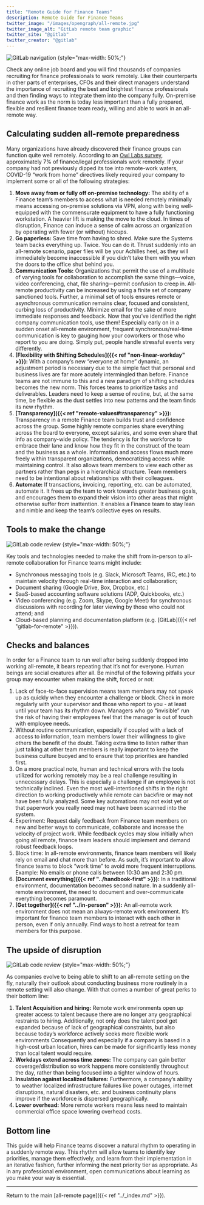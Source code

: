 ```yaml
---
title: "Remote Guide for Finance Teams"
description: Remote Guide for Finance Teams
twitter_image: "/images/opengraph/all-remote.jpg"
twitter_image_alt: "GitLab remote team graphic"
twitter_site: "@gitlab"
twitter_creator: "@gitlab"
---
```


![GitLab navigation](/images/all-remote/gitlab-journey-and-navigation.jpg)
{style="max-width: 50%;"}

Check any online job board and you will find thousands of companies recruiting for finance professionals to work remotely. Like their counterparts in other parts of enterprises, CFOs and their direct managers understand the importance of recruiting the best and brightest finance professionals and then finding ways to integrate them into the company fully. On-premise finance work as the norm is today less important than a fully prepared, flexible and resilient finance team ready, willing and able to work in an all-remote way.

## Calculating sudden all-remote preparedness

Many organizations have already discovered their finance groups can function quite well remotely. According to an [Owl Labs survey](https://www.owllabs.com/state-of-remote-work/2019), approximately 7% of finance/legal professionals work remotely. If your company had not previously dipped its toe into remote-work waters, COVID-19 “work from home” directives  likely required your company to  implement some or all of the following strategies:

1. **Move away from or fully off on-premise technology:** The  ability of a Finance team’s members to access what is needed remotely minimally means accessing on-premise solutions via VPN, along with being well-equipped with the commensurate equipment to have a fully functioning workstation. A heavier lift is making the move to the cloud. In times of disruption, Finance can induce a sense of calm across an organization by operating with fewer (or without) hiccups.
1. **Go paperless:** Save time from having to shred. Make sure the Systems team backs everything up. Twice. You can do it. Thrust suddenly into an all-remote scenario, paper files will be your Achilles heel, as they will immediately become inaccessible if you didn’t take them with you when the doors to the office shut behind you.
1. **Communication Tools:** Organizations that permit the use of a multitude of varying tools for collaboration to accomplish the same things—voice, video conferencing, chat, file sharing—permit confusion to creep in. All-remote productivity can be increased by using a finite set of company sanctioned tools. Further, a minimal set of tools ensures remote or asynchronous communication remains clear, focused and consistent, curbing loss of productivity. Minimize email for the sake of more immediate responses and feedback. Now that you’ve identified the right company communication tools, use them!  Especially early on in a sudden onset all-remote environment, frequent synchronous/real-time communication is key to gauging how your coworkers or those who report to you are doing. Simply put, people handle stressful events very differently.
1. **[Flexibility with Shifting Schedules]({{< ref "non-linear-workday" >}}):** With a company’s new “everyone at home” dynamic, an adjustment period is necessary due to the simple fact that personal and business lives are far more acutely intermingled than before. Finance teams are not immune to this and a new paradigm of shifting schedules becomes the new norm. This forces teams to prioritize tasks and deliverables. Leaders need to keep a sense of routine, but, at the same time, be flexible as the dust settles into new patterns and the team finds its new rhythm.
1. **[Transparency]({{< ref "remote-values#transparency" >}}):** Transparency in a remote Finance team builds trust and confidence across the group.  Some highly remote companies share everything across the board to everyone, except salaries, and some even share that info as company-wide policy. The tendency is for the workforce to embrace their lane and know how they fit in the construct of the team and the business as a whole. Information and access flows much more freely within transparent organizations, democratizing access while maintaining control. It also allows team members to view each other as partners rather than pegs in a hierarchical structure. Team members need to be intentional about relationships with their  colleagues.
1. **Automate:** If transactions, invoicing, reporting, etc. can be automated, automate it. It frees up the team to work towards greater business goals, and encourages them to expand their vision into other areas that might otherwise suffer from inattention. It enables a Finance team to stay lean and nimble and keep the team’s collective eyes on results.

## Tools to make the change

![GitLab code review](/images/all-remote/gitlab-code-review.jpg)
{style="max-width: 50%;"}

Key tools and technologies needed to make the shift from in-person to all-remote collaboration for Finance teams might include:

- Synchronous messaging tools (e.g. Slack, Microsoft Teams, IRC, etc.) to maintain velocity through real-time interaction and collaboration;
- Document sharing (Google Drive, Box, Dropbox, etc.)
- SaaS-based accounting software solutions (ADP, Quickbooks, etc.)
- Video conferencing (e.g. Zoom, Skype, Google Meet) for synchronous discussions with recording for later viewing by those who could not attend; and
- Cloud-based planning and documentation platform (e.g. [GitLab]({{< ref "gitlab-for-remote" >}})).

## Checks and balances

In order for a Finance team to run well after being suddenly dropped into working all-remote, it bears repeating that it’s not for everyone. Human beings are social creatures after all. Be mindful of the following pitfalls your group may encounter when making the shift, forced or not:

1. Lack of face-to-face supervision means team members may not speak up as quickly when they encounter a challenge or block. Check in more regularly with your supervisor and those who report to you - at least until your team has its rhythm down. Managers who go “invisible” run the risk of having their employees feel that the manager is out of touch with employee needs.
1. Without routine communication, especially if coupled with a lack of access to information, team members lower their willingness to give others the benefit of the doubt. Taking extra time to listen rather than just talking at other team members is really important to keep the business culture buoyed and to ensure that top priorities are handled first.
1. On a more practical note, human and technical errors with the tools utilized for working remotely may be a real challenge resulting in unnecessary delays. This is especially a challenge if an employee is not technically inclined. Even the most well-intentioned shifts in the right direction to working productively while remote can backfire or may not have been fully analyzed. Some key automations may not exist yet or that paperwork you really need may not have been scanned into the system.
1. Experiment: Request daily feedback from Finance team members on new and better ways to communicate, collaborate and increase the velocity of project work. While feedback cycles may slow initially when going all remote, finance team leaders should implement and demand robust feedback loops.
1. Block time: In all-remote environments, finance team members will likely rely on email and chat more than before. As such, it’s important to allow finance teams to block “work time” to avoid more frequent interruptions. Example: No emails or phone calls between 10:30 am and 2:30 pm.
1. **[Document everything]({{< ref "../handbook-first" >}}):** In a traditional environment, documentation becomes second nature. In a suddenly all-remote environment, the need to document and over-communicate everything becomes paramount.
1. **[Get together]({{< ref "../in-person" >}}):** An all-remote work environment does not mean an always-remote work environment. It’s important for finance team members to interact with each other in person, even if only annually. Find ways to host a retreat for team members for this purpose.

## The upside of disruption

![GitLab code review](/images/all-remote/gitlab-collaboration.jpg)
{style="max-width: 50%;"}

As companies evolve to being able to shift to an all-remote setting on the fly, naturally their outlook about conducting business more routinely in a remote setting will also change. With that comes a number of great perks to their bottom line:

1. **Talent Acquisition and hiring:** Remote work environments open up greater access to talent because there are no longer any geographical restraints to hiring. Additionally, not only does the talent pool get expanded because of lack of geographical constraints, but also because today’s workforce actively seeks more flexible work environments Consequently and especially if a company is based in a high-cost urban location, hires can be made for significantly less money than local talent would require.
1. **Workdays extend across time zones:** The company can gain better coverage/distribution so work happens more consistently throughout the day, rather than being focused into a tighter window of hours.
1. **Insulation against localized failures:** Furthermore, a company’s ability to weather localized infrastructure failures like power outages, internet disruptions, natural disasters, etc. and business continuity plans improve if the workforce is dispersed geographically.
1. **Lower overhead:** More remote workers means less need to maintain commercial office space lowering overhead costs.

## Bottom line

This guide will help Finance teams discover a natural rhythm to operating in a suddenly remote way. This rhythm will allow teams to identify key priorities, manage them effectively, and learn from their implementation in an iterative fashion, further informing the next priority tier as appropriate. As in any professional environment, open communications about learning as you make your way is essential.

----

Return to the main [all-remote page]({{< ref "../_index.md" >}}).
